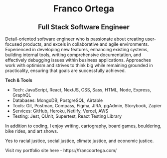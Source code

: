 <div>
    <h1 align="center">Franco Ortega</h1>
    <h2 align="center">Full Stack Software Engineer</h2>
</div>
  
<p>
Detail-oriented software engineer who is passionate about creating user-focused products, and excels in collaborative and agile environments. Experienced in developing new features, enhancing existing systems, building internal tools, writing comprehensive documentation, and effectively debugging issues within business applications. Approaches work with optimism and strives to think big while remaining grounded in practicality, ensuring that goals are successfully achieved.
</p>

<p>
    <strong>Tech & Tools</strong>
    <ul>
        <li>Tech: JavaScript, React, NextJS, CSS, Sass, HTML, Node, Express, GraphQL</li>
        <li>Databases: MongoDB, PostgreSQL, Airtable</li>
        <li>Tools: Git, Postman, Compass, Figma, JIRA, pgAdmin, Storybook, Zapier</li>
        <li>Services: GitHub, Heroku, Netlify, Vercel, AWS</li>
        <li>Testing: Jest, QUnit, Supertest, React Testing Library</li>
    </ul>
</p>

<p>
In addition to coding, I enjoy writing, cartography, board games, bouldering, bike rides, and art shows.
</p>

<p>
Yes to racial justice, social justice, climate justice, and economic justice.
</p>

<p>
    Visit my portfolio site here - https://francoortega.com/
</p>

<!--
**franco-ortega/franco-ortega** is a ✨ _special_ ✨ repository because its `README.md` (this file) appears on your GitHub profile.
